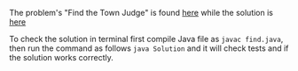 The problem's "Find the Town Judge" is found [here](https://leetcode.com/problems/find-the-town-judge/) while the solution is [here](https://github.com/aurimas13/Solutions-To-Problems/blob/main/LeetCode/Java%20Solutions/Find%20the%20Town%20Judge/find.java)

To check the solution in terminal first compile Java file as `javac find.java`, then run the command as follows `java Solution` and it will check tests and if the solution works correctly.

